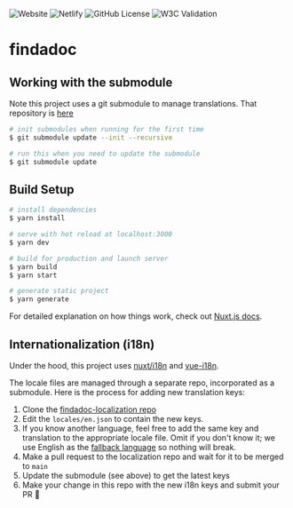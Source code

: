 ![Website](https://img.shields.io/website?down_color=lightgrey&down_message=offline&up_color=blue&up_message=online&url=https%3A%2F%2Ffindadocjp.org%2F)
![Netlify](https://img.shields.io/netlify/todo)
![GitHub License](https://img.shields.io/github/license/ourjapanlife/findadoc-frontend)
![W3C Validation](https://img.shields.io/w3c-validation/html?targetUrl=https%3A%2F%2Ffindadocjp.org/)

# findadoc

## Working with the submodule

Note this project uses a git submodule to manage translations. That repository is [here](https://github.com/ourjapanlife/findadoc-localization)

```bash
# init submodules when running for the first time
$ git submodule update --init --recursive
```

```bash
# run this when you need to update the submodule
$ git submodule update
```

## Build Setup

```bash
# install dependencies
$ yarn install

# serve with hot reload at localhost:3000
$ yarn dev

# build for production and launch server
$ yarn build
$ yarn start

# generate static project
$ yarn generate
```

For detailed explanation on how things work, check out [Nuxt.js docs](https://nuxtjs.org).

## Internationalization (i18n)

Under the hood, this project uses [nuxt/i18n](https://i18n.nuxtjs.org/) and [vue-i18n](https://kazupon.github.io/vue-i18n/).

The locale files are managed through a separate repo, incorporated as a submodule. Here is the process for adding new translation keys:

1. Clone the [findadoc-localization repo](https://github.com/ourjapanlife/findadoc-localization)
2. Edit the `locales/en.json` to contain the new keys.
3. If you know another language, feel free to add the same key and translation to the appropriate locale file. Omit if you don't know it; we use English as the [fallback language](https://kazupon.github.io/vue-i18n/guide/fallback.html) so nothing will break.
4. Make a pull request to the localization repo and wait for it to be merged to `main`
5. Update the submodule (see above) to get the latest keys
6. Make your change in this repo with the new i18n keys and submit your PR 🎉
